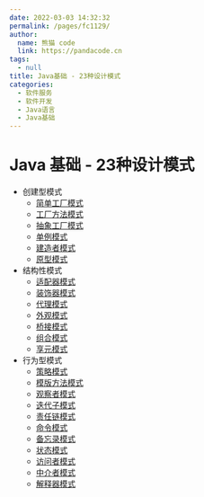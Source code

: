 ```yaml
---
date: 2022-03-03 14:32:32
permalink: /pages/fc1129/
author: 
  name: 熊猫 code
  link: https://pandacode.cn
tags: 
  - null
title: Java基础 - 23种设计模式
categories: 
  - 软件服务
  - 软件开发
  - Java语言
  - Java基础
---
```


# Java 基础 - 23种设计模式

- 创建型模式
  - [简单工厂模式](http://c.biancheng.net/view/8385.html)
  - [工厂方法模式](http://c.biancheng.net/view/1348.html)
  - [抽象工厂模式](http://c.biancheng.net/view/1351.html)
  - [单例模式](http://c.biancheng.net/view/1338.html)
  - [建造者模式](http://c.biancheng.net/view/1354.html)
  - [原型模式](http://c.biancheng.net/view/1343.html)
- 结构性模式
  - [适配器模式](http://c.biancheng.net/view/1361.html)
  - [装饰器模式](http://c.biancheng.net/view/1366.html)
  - [代理模式](http://c.biancheng.net/view/1359.html)
  - [外观模式](http://c.biancheng.net/view/1369.html)
  - [桥接模式](http://c.biancheng.net/view/1364.html)
  - [组合模式](http://c.biancheng.net/view/1373.html)
  - [享元模式](http://c.biancheng.net/view/1371.html)
- 行为型模式
  - [策略模式](http://c.biancheng.net/view/1378.html)
  - [模版方法模式](http://c.biancheng.net/view/1376.html)
  - [观察者模式](http://c.biancheng.net/view/1390.html)
  - [迭代子模式](http://c.biancheng.net/view/1395.html)
  - [责任链模式](http://c.biancheng.net/view/1383.html)
  - [命令模式](http://c.biancheng.net/view/1380.html)
  - [备忘录模式](http://c.biancheng.net/view/1400.html)
  - [状态模式](http://c.biancheng.net/view/1388.html)
  - [访问者模式](http://c.biancheng.net/view/1397.html)
  - [中介者模式](http://c.biancheng.net/view/1393.html)
  - [解释器模式](http://c.biancheng.net/view/1402.html)
